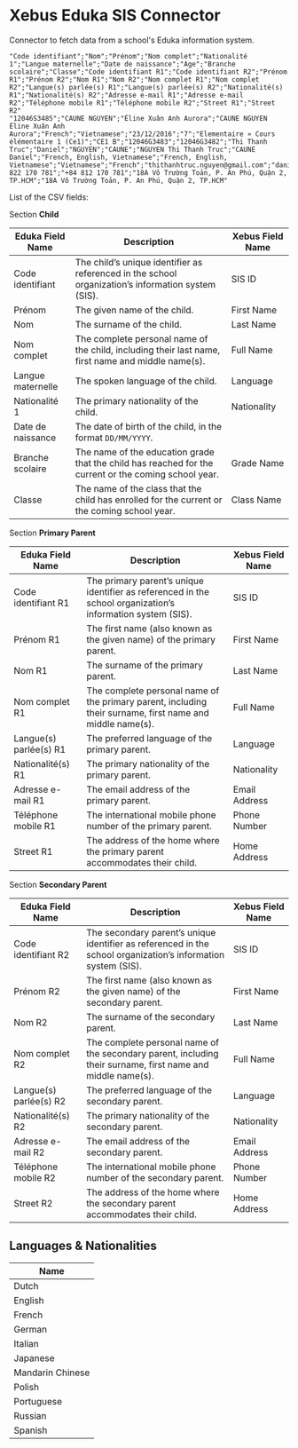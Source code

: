 # Xebus Eduka SIS Connector
Connector to fetch data from a school's Eduka information system.

```csv
"Code identifiant";"Nom";"Prénom";"Nom complet";"Nationalité 1";"Langue maternelle";"Date de naissance";"Age";"Branche scolaire";"Classe";"Code identifiant R1";"Code identifiant R2";"Prénom R1";"Prénom R2";"Nom R1";"Nom R2";"Nom complet R1";"Nom complet R2";"Langue(s) parlée(s) R1";"Langue(s) parlée(s) R2";"Nationalité(s) R1";"Nationalité(s) R2";"Adresse e-mail R1";"Adresse e-mail R2";"Téléphone mobile R1";"Téléphone mobile R2";"Street R1";"Street R2"
"12046S3485";"CAUNE NGUYEN";"Éline Xuân Anh Aurora";"CAUNE NGUYEN Éline Xuân Anh Aurora";"French";"Vietnamese";"23/12/2016";"7";"Elementaire » Cours élémentaire 1 (Ce1)";"CE1 B";"12046G3483";"12046G3482";"Thi Thanh Truc";"Daniel";"NGUYEN";"CAUNE";"NGUYEN Thi Thanh Truc";"CAUNE Daniel";"French, English, Vietnamese";"French, English, Vietnamese";"Vietnamese";"French";"thithanhtruc.nguyen@gmail.com";"daniel.caune@gmail.com";"+84 822 170 781";"+84 812 170 781";"18A Võ Trường Toản, P. An Phú, Quận 2, TP.HCM";"18A Võ Trường Toản, P. An Phú, Quận 2, TP.HCM"
```

List of the CSV fields:

Section **Child**

| Eduka Field Name  | Description                                                                                           | Xebus Field Name |
|-------------------|-------------------------------------------------------------------------------------------------------|------------------|
| Code identifiant  | The child’s unique identifier as referenced in the school organization’s information system (SIS).    | SIS ID           |
| Prénom            | The given name of the child.                                                                          | First Name       |
| Nom               | The surname of the child.                                                                             | Last Name        |
| Nom complet       | The complete personal name of the child, including their last name, first name and middle name(s).    | Full Name        |
| Langue maternelle | The spoken language of the child.                                                                     | Language         |
| Nationalité 1     | The primary nationality of the child.                                                                 | Nationality      |
| Date de naissance | The date of birth of the child, in the format `DD/MM/YYYY`.                                           |                  | Date of Birth    |
| Branche scolaire  | The name of the education grade that the child has reached for the current or the coming school year. | Grade Name       |
| Classe            | The name of the class that the child has enrolled for the current or the coming school year.          | Class Name       |

Section **Primary Parent**

| Eduka Field Name       | Description                                                                                                 | Xebus Field Name |
|------------------------|-------------------------------------------------------------------------------------------------------------|------------------|
| Code identifiant R1    | The primary parent’s unique identifier as referenced in the school organization’s information system (SIS). | SIS ID           |
| Prénom R1              | The first name (also known as the given name) of the primary parent.                                        | First Name       |
| Nom R1                 | The surname of the primary parent.                                                                          | Last Name        |
| Nom complet R1         | The complete personal name of the primary parent, including their surname, first name and middle name(s).   | Full Name        |
| Langue(s) parlée(s) R1 | The preferred language of the primary parent.                                                               | Language         |
| Nationalité(s) R1      | The primary nationality of the primary parent.                                                              | Nationality      |
| Adresse e-mail R1      | The email address of the primary parent.                                                                    | Email Address    |
| Téléphone mobile R1    | The international mobile phone number of the primary parent.                                                | Phone Number     |
| Street R1              | The address of the home where the primary parent accommodates their child.                                  | Home Address     |

Section **Secondary Parent**

| Eduka Field Name       | Description                                                                                                   | Xebus Field Name |
|------------------------|---------------------------------------------------------------------------------------------------------------|------------------|
| Code identifiant R2    | The secondary parent’s unique identifier as referenced in the school organization’s information system (SIS). | SIS ID           |
| Prénom R2              | The first name (also known as the given name) of the secondary parent.                                        | First Name       |
| Nom R2                 | The surname of the secondary parent.                                                                          | Last Name        |
| Nom complet R2         | The complete personal name of the secondary parent, including their surname, first name and middle name(s).   | Full Name        |
| Langue(s) parlée(s) R2 | The preferred language of the secondary parent.                                                               | Language         |
| Nationalité(s) R2      | The primary nationality of the secondary parent.                                                              | Nationality      |
| Adresse e-mail R2      | The email address of the secondary parent.                                                                    | Email Address    |
| Téléphone mobile R2    | The international mobile phone number of the secondary parent.                                                | Phone Number     |
| Street R2              | The address of the home where the secondary parent accommodates their child.                                  | Home Address     |


## Languages & Nationalities

| Name             |
|------------------|
| Dutch            |
| English          |
| French           | 
| German           |
| Italian          |
| Japanese         |
| Mandarin Chinese |
| Polish           |
| Portuguese       |
| Russian          |
| Spanish          |